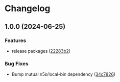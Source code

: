 # Changelog

## 1.0.0 (2024-06-25)


### Features

* release packages ([22283b2](https://github.com/nlemoine/local-bin-monorepo/commit/22283b264a73e8711de57c879bec51d414312896))


### Bug Fixes

* Bump mutual n5s/local-bin dependency ([34c7826](https://github.com/nlemoine/local-bin-monorepo/commit/34c78267e7d29929a485c64dfe5559114bf70552))
